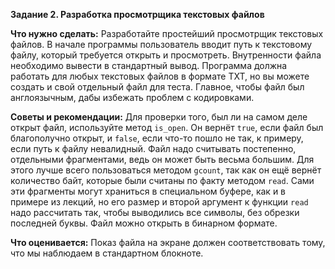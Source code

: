 **Задание 2. Разработка просмотрщика текстовых файлов**

**Что нужно сделать:**
Разработайте простейший просмотрщик текстовых файлов. В начале программы пользователь вводит
путь к текстовому файлу, который требуется открыть и просмотреть. Внутренности файла необходимо
вывести в стандартный вывод. Программа должна работать для любых текстовых файлов в формате TXT,
но вы можете создать и свой отдельный файл для теста. Главное, чтобы файл был англоязычным, дабы
избежать проблем с кодировками.

**Советы и рекомендации:**
Для проверки того, был ли на самом деле открыт файл, используйте метод `is_open`. Он вернёт `true`,
если файл был благополучно открыт, и `false`, если что-то пошло не так, к примеру, если путь к файлу
невалидный.
Файл надо считывать постепенно, отдельными фрагментами, ведь он может быть весьма большим. Для этого
лучше всего пользоваться методом `gcount`, так как он ещё вернёт количество байт, которые были считаны
по факту методом `read`. Сами эти фрагменты могут храниться в специальном буфере, как и в примере из
лекций, но его размер и второй аргумент к функции `read` надо рассчитать так, чтобы выводились все
символы, без обрезки последней буквы.
Файл можно открыть в бинарном формате.

**Что оценивается:**
Показ файла на экране должен соответствовать тому, что мы наблюдаем в стандартном блокноте.